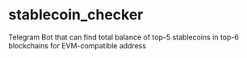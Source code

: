 # stablecoin_checker
Telegram Bot that can find total balance of top-5 stablecoins in top-6 blockchains for EVM-compatible address
